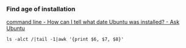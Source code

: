 ### Find age of installation


[command line - How can I tell what date Ubuntu was installed? - Ask Ubuntu](https://askubuntu.com/questions/1352/how-can-i-tell-what-date-ubuntu-was-installed)




```shell
ls -alct /|tail -1|awk '{print $6, $7, $8}'
```
